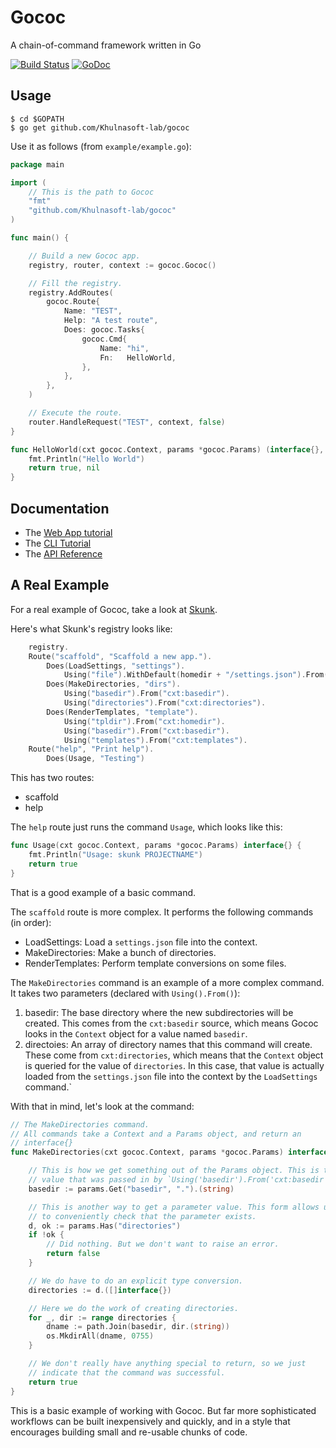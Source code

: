 Gococ
======

A chain-of-command framework written in Go

[![Build Status](https://travis-ci.org/Khulnasoft-lab/gococ.png?branch=master)](https://travis-ci.org/Khulnasoft-lab/gococ) [![GoDoc](https://godoc.org/github.com/Khulnasoft-lab/gococ?status.png)](https://godoc.org/github.com/Khulnasoft-lab/gococ)

## Usage

```
$ cd $GOPATH
$ go get github.com/Khulnasoft-lab/gococ
```

Use it as follows (from `example/example.go`):

~~~go
package main

import (
	// This is the path to Gococ
	"fmt"
	"github.com/Khulnasoft-lab/gococ"
)

func main() {

	// Build a new Gococ app.
	registry, router, context := gococ.Gococ()

	// Fill the registry.
	registry.AddRoutes(
		gococ.Route{
			Name: "TEST",
			Help: "A test route",
			Does: gococ.Tasks{
				gococ.Cmd{
					Name: "hi",
					Fn:   HelloWorld,
				},
			},
		},
	)

	// Execute the route.
	router.HandleRequest("TEST", context, false)
}

func HelloWorld(cxt gococ.Context, params *gococ.Params) (interface{}, gococ.Interrupt) {
	fmt.Println("Hello World")
	return true, nil
}
~~~

## Documentation

- The [Web App tutorial](https://github.com/Khulnasoft-lab/gococ-web-tutorial)
- The [CLI Tutorial](https://github.com/Khulnasoft-lab/gococ-cli-tutorial)
- The [API
  Reference](https://godoc.org/github.com/Khulnasoft-lab/gococ)

## A Real Example

For a real example of Gococ, take a look at
[Skunk](https://github.com/technosophos/Skunk).

Here's what Skunk's registry looks like:

```go
	registry.
	Route("scaffold", "Scaffold a new app.").
		Does(LoadSettings, "settings").
			Using("file").WithDefault(homedir + "/settings.json").From("cxt:SettingsFile").
		Does(MakeDirectories, "dirs").
			Using("basedir").From("cxt:basedir").
			Using("directories").From("cxt:directories").
		Does(RenderTemplates, "template").
			Using("tpldir").From("cxt:homedir").
			Using("basedir").From("cxt:basedir").
			Using("templates").From("cxt:templates").
	Route("help", "Print help").
		Does(Usage, "Testing")
```

This has two routes:

- scaffold
- help

The `help` route just runs the command `Usage`, which looks like this:

```go
func Usage(cxt gococ.Context, params *gococ.Params) interface{} {
	fmt.Println("Usage: skunk PROJECTNAME")
	return true
}
```

That is a good example of a basic command.

The `scaffold` route is more complex. It performs the following commands
(in order):

- LoadSettings: Load a `settings.json` file into the context.
- MakeDirectories: Make a bunch of directories.
- RenderTemplates: Perform template conversions on some files.

The `MakeDirectories` command is an example of a more complex command.
It takes two parameters (declared with `Using().From()`):

1. basedir: The base directory where the new subdirectories will be
   created. This comes from the `cxt:basedir` source, which means Gococ
   looks in the `Context` object for a value named `basedir`.
2. directoies: An array of directory names that this command will
   create. These come from `cxt:directories`, which means that the
   `Context` object is queried for the value of `directories`. In this
   case, that value is actually loaded from the `settings.json` file into
   the context by the `LoadSettings` command.`

With that in mind, let's look at the command:

```go
// The MakeDirectories command.
// All commands take a Context and a Params object, and return an
// interface{}
func MakeDirectories(cxt gococ.Context, params *gococ.Params) interface{} {

	// This is how we get something out of the Params object. This is the
	// value that was passed in by `Using('basedir').From('cxt:basedir')
	basedir := params.Get("basedir", ".").(string)

	// This is another way to get a parameter value. This form allows us
	// to conveniently check that the parameter exists.
	d, ok := params.Has("directories")
	if !ok {
		// Did nothing. But we don't want to raise an error.
		return false
	}

	// We do have to do an explicit type conversion.
	directories := d.([]interface{})

	// Here we do the work of creating directories.
	for _, dir := range directories {
		dname := path.Join(basedir, dir.(string))
		os.MkdirAll(dname, 0755)
	}

	// We don't really have anything special to return, so we just
	// indicate that the command was successful.
	return true
}
```

This is a basic example of working with Gococ. But far more
sophisticated workflows can be built inexpensively and quickly, and in a
style that encourages building small and re-usable chunks of code.
